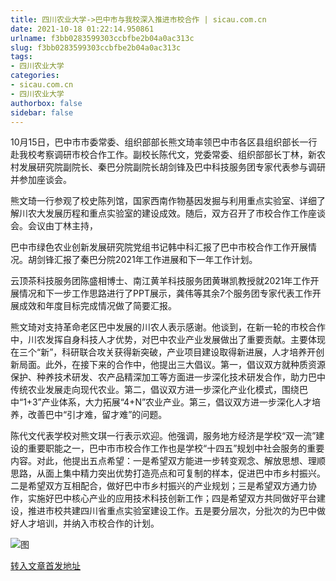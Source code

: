 ```yaml
---
title: 四川农业大学->巴中市与我校深入推进市校合作 | sicau.com.cn
date: 2021-10-18 01:22:14.950861
urlname: f3bb0283599303ccbfbe2b04a0ac313c
slug: f3bb0283599303ccbfbe2b04a0ac313c
tags: 
- 四川农业大学
categories:
- sicau.com.cn
- 四川农业大学
authorbox: false
sidebar: false
---
```

10月15日，巴中市市委常委、组织部部长熊文琦率领巴中市各区县组织部长一行赴我校考察调研市校合作工作。副校长陈代文，党委常委、组织部部长丁林，新农村发展研究院副院长、秦巴分院副院长胡剑锋及巴中科技服务团专家代表参与调研并参加座谈会。

熊文琦一行参观了校史陈列馆，国家西南作物基因发掘与利用重点实验室、详细了解川农大发展历程和重点实验室的建设成效。随后，双方召开了市校合作工作座谈会。会议由丁林主持，
<!--more-->
巴中市绿色农业创新发展研究院党组书记韩中科汇报了巴中市校合作工作开展情况。胡剑锋汇报了秦巴分院2021年工作进展和下一年工作计划。

云顶茶科技服务团陈盛相博士、南江黄羊科技服务团黄琳凯教授就2021年工作开展情况和下一步工作思路进行了PPT展示，龚伟等其余7个服务团专家代表工作开展成效和年度目标完成情况做了简要汇报。

熊文琦对支持革命老区巴中发展的川农人表示感谢。他谈到，在新一轮的市校合作中，川农发挥自身科技人才优势，对巴中农业产业发展做出了重要贡献。主要体现在三个“新”，科研联合攻关获得新突破，产业项目建设取得新进展，人才培养开创新局面。此外，在接下来的合作中，他提出三大倡议。第一，倡议双方就种质资源保护、种养技术研发、农产品精深加工等方面进一步深化技术研发合作，助力巴中传统农业发展走向现代农业。第二，倡议双方进一步深化产业化模式，围绕巴中“1+3”产业体系，大力拓展“4+N”农业产业。第三，倡议双方进一步深化人才培养，改善巴中“引才难，留才难”的问题。

陈代文代表学校对熊文琪一行表示欢迎。他强调，服务地方经济是学校“双一流”建设的重要职能之一，巴中市市校合作工作也是学校“十四五”规划中社会服务的重要内容。对此，他提出五点希望：一是希望双方能进一步转变观念、解放思想、理顺思路，从面上集中精力突出优势打造亮点和可复制的样本，促进巴中市乡村振兴。二是希望双方互相配合，做好巴中市乡村振兴的产业规划；三是希望双方通力协作，实施好巴中核心产业的应用技术科技创新工作；四是希望双方共同做好平台建设，推进市校共建四川省重点实验室建设工作。五是要分层次，分批次的为巴中做好人才培训，并纳入市校合作的计划。

![图](https://news.sicau.edu.cn/__local/C/F3/34/7066C74E0FD8A1204343A9DC970_E9EBB0F3_227B5.jpg)

[转入文章首发地址](https://news.sicau.edu.cn/info/1078/64937.htm)